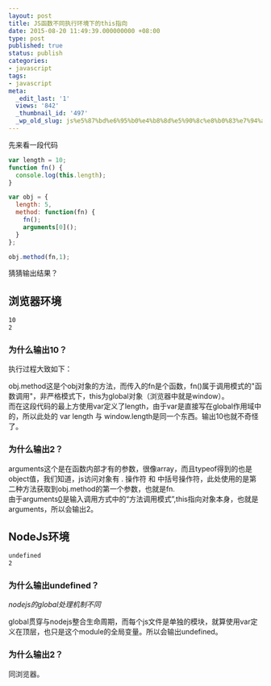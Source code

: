 ```yaml
---
layout: post
title: JS函数不同执行环境下的this指向
date: 2015-08-20 11:49:39.000000000 +08:00
type: post
published: true
status: publish
categories:
- javascript
tags:
- javascript
meta:
  _edit_last: '1'
  views: '842'
  _thumbnail_id: '497'
  _wp_old_slug: js%e5%87%bd%e6%95%b0%e4%b8%8d%e5%90%8c%e8%b0%83%e7%94%a8%e6%a8%a1%e5%bc%8f%e4%b8%8b%ef%bc%8cthis%e7%9a%84%e6%8c%87%e5%90%91%e9%97%ae%e9%a2%98
---
```

先来看一段代码

```javascript
var length = 10;
function fn() {
  console.log(this.length);
}

var obj = {
  length: 5,
  method: function(fn) {
    fn();
    arguments[0]();
  }
};

obj.method(fn,1);
```

猜猜输出结果？

## 浏览器环境

```bash
10
2
```

### 为什么输出10？
执行过程大致如下：   

obj.method这是个obj对象的方法，而传入的fn是个函数，fn()属于调用模式的"函数调用"，非严格模式下，this为global对象（浏览器中就是window）。   
而在这段代码的最上方使用var定义了length，由于var是直接写在global作用域中的，所以此处的 var length 与 window.length是同一个东西。输出10也就不奇怪了。
### 为什么输出2？
arguments这个是在函数内部才有的参数，很像array，而且typeof得到的也是object值，我们知道，js访问对象有 . 操作符 和 中括号操作符，此处使用的是第二种方法获取到obj.method的第一个参数，也就是fn.   
由于arguments[0]()是输入调用方式中的“方法调用模式”,this指向对象本身，也就是arguments，所以会输出2。
## NodeJs环境

```bash
undefined
2
```
### 为什么输出undefined？

*nodejs的global处理机制不同*

global贯穿与nodejs整合生命周期，而每个js文件是单独的模块，就算使用var定义在顶层，也只是这个module的全局变量。所以会输出undefined。

### 为什么输出2？
同浏览器。